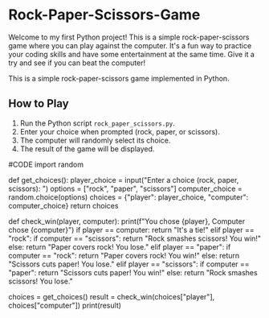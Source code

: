# Rock-Paper-Scissors-Game
Welcome to my first Python project! This is a simple rock-paper-scissors game where you can play against the computer. It's a fun way to practice your coding skills and have some entertainment at the same time. Give it a try and see if you can beat the computer!


This is a simple rock-paper-scissors game implemented in Python.

## How to Play

1. Run the Python script `rock_paper_scissors.py`.
2. Enter your choice when prompted (rock, paper, or scissors).
3. The computer will randomly select its choice.
4. The result of the game will be displayed.

#CODE
import random


def get_choices():
  player_choice = input("Enter a choice (rock, paper, scissors): ")
  options = ["rock", "paper", "scissors"]
  computer_choice = random.choice(options)
  choices = {"player": player_choice, "computer": computer_choice}
  return choices


def check_win(player, computer):
  print(f"You chose {player}, Computer chose {computer}")
  if player == computer:
    return "It's a tie!"
  elif player == "rock":
    if computer == "scissors":
      return "Rock smashes scissors! You win!"
    else:
      return "Paper covers rock! You lose."
  elif player == "paper":
    if computer == "rock":
      return "Paper covers rock! You win!"
    else:
      return "Scissors cuts paper! You lose."
  elif player == "scissors":
    if computer == "paper":
      return "Scissors cuts paper! You win!"
    else:
      return "Rock smashes scissors! You lose."


choices = get_choices()
result = check_win(choices["player"], choices["computer"])
print(result)


